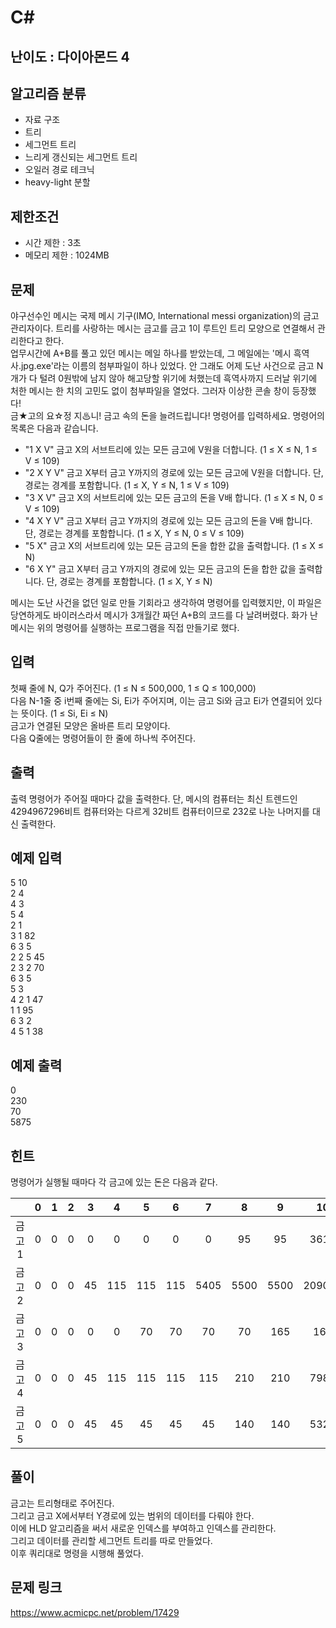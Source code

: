 # C#

## 난이도 : 다이아몬드 4

## 알고리즘 분류
  - 자료 구조
  - 트리
  - 세그먼트 트리
  - 느리게 갱신되는 세그먼트 트리
  - 오일러 경로 테크닉
  - heavy-light 분할

## 제한조건
  - 시간 제한 : 3초
  - 메모리 제한 : 1024MB

## 문제
야구선수인 메시는 국제 메시 기구(IMO, International messi organization)의 금고 관리자이다. 트리를 사랑하는 메시는 금고를 금고 1이 루트인 트리 모양으로 연결해서 관리한다고 한다.<br/>
업무시간에 A+B를 풀고 있던 메시는 메일 하나를 받았는데, 그 메일에는 '메시 흑역사.jpg.exe'라는 이름의 첨부파일이 하나 있었다. 안 그래도 어제 도난 사건으로 금고 N개가 다 털려 0원밖에 남지 않아 해고당할 위기에 처했는데 흑역사까지 드러날 위기에 처한 메시는 한 치의 고민도 없이 첨부파일을 열었다. 그러자 이상한 콘솔 창이 등장했다!<br/>
금★고의 요☆정 지♨니! 금고 속의 돈을 늘려드립니다! 명령어를 입력하세요. 명령어의 목록은 다음과 같습니다.<br/>

  - "1 X V" 금고 X의 서브트리에 있는 모든 금고에 V원을 더합니다. (1 ≤ X ≤ N, 1 ≤ V ≤ 109)
  - "2 X Y V" 금고 X부터 금고 Y까지의 경로에 있는 모든 금고에 V원을 더합니다. 단, 경로는 경계를 포함합니다. (1 ≤ X, Y ≤ N, 1 ≤ V ≤ 109)
  - "3 X V" 금고 X의 서브트리에 있는 모든 금고의 돈을 V배 합니다. (1 ≤ X ≤ N, 0 ≤ V ≤ 109)
  - "4 X Y V" 금고 X부터 금고 Y까지의 경로에 있는 모든 금고의 돈을 V배 합니다. 단, 경로는 경계를 포함합니다. (1 ≤ X, Y ≤ N, 0 ≤ V ≤ 109)
  - "5 X" 금고 X의 서브트리에 있는 모든 금고의 돈을 합한 값을 출력합니다. (1 ≤ X ≤ N)
  - "6 X Y" 금고 X부터 금고 Y까지의 경로에 있는 모든 금고의 돈을 합한 값을 출력합니다. 단, 경로는 경계를 포함합니다. (1 ≤ X, Y ≤ N)

메시는 도난 사건을 없던 일로 만들 기회라고 생각하여 명령어를 입력했지만, 이 파일은 당연하게도 바이러스라서 메시가 3개월간 짜던 A+B의 코드를 다 날려버렸다. 화가 난 메시는 위의 명령어를 실행하는 프로그램을 직접 만들기로 했다.<br/>


## 입력
첫째 줄에 N, Q가 주어진다. (1 ≤ N ≤ 500,000, 1 ≤ Q ≤ 100,000)<br/>
다음 N-1줄 중 i번째 줄에는 Si, Ei가 주어지며, 이는 금고 Si와 금고 Ei가 연결되어 있다는 뜻이다. (1 ≤ Si, Ei ≤ N)<br/>
금고가 연결된 모양은 올바른 트리 모양이다.<br/>
다음 Q줄에는 명령어들이 한 줄에 하나씩 주어진다.<br/>


## 출력
출력 명령어가 주어질 때마다 값을 출력한다. 단, 메시의 컴퓨터는 최신 트렌드인 4294967296비트 컴퓨터와는 다르게 32비트 컴퓨터이므로 232로 나눈 나머지를 대신 출력한다.<br/>


## 예제 입력
5 10<br/>
2 4<br/>
4 3<br/>
5 4<br/>
2 1<br/>
3 1 82<br/>
6 3 5<br/>
2 2 5 45<br/>
2 3 2 70<br/>
6 3 5<br/>
5 3<br/>
4 2 1 47<br/>
1 1 95<br/>
6 3 2<br/>
4 5 1 38<br/>


## 예제 출력
0<br/>
230<br/>
70<br/>
5875<br/>


## 힌트
명령어가 실행될 때마다 각 금고에 있는 돈은 다음과 같다.<br/>

||0|1|2|3|4|5|6|7|8|9|10|
|:---:|:---:|:---:|:---:|:---:|:---:|:---:|:---:|:---:|:---:|:---:|:---:|
|금고 1|0|0|0|0|0|0|0|0|95|95|3610|
|금고 2|0|0|0|45|115|115|115|5405|5500|5500|209000|
|금고 3|0|0|0|0|0|70|70|70|70|165|165|165|
|금고 4|0|0|0|45|115|115|115|115|210|210|7980|
|금고 5|0|0|0|45|45|45|45|45|140|140|5320|


## 풀이
금고는 트리형태로 주어진다.<br/>
그리고 금고 X에서부터 Y경로에 있는 범위의 데이터를 다뤄야 한다.<br/>
이에 HLD 알고리즘을 써서 새로운 인덱스를 부여하고 인덱스를 관리한다.<br/>
그리고 데이터를 관리할 세그먼트 트리를 따로 만들었다.<br/>
이후 쿼리대로 명령을 시행해 풀었다.<br/>


## 문제 링크
https://www.acmicpc.net/problem/17429